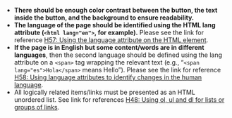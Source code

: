 - **There should be enough color contrast between the button, the text inside the button, and the background to ensure readability.**
- **The language of the page should be identified using the HTML lang attribute (`<html lang="en">`, for example).** Please see the link for reference [H57: Using the language attribute on the HTML element](https://www.w3.org/WAI/WCAG21/Techniques/html/H57).
- **If the page is in English but some content/words are in different languages**, then the second language should be defined using the lang attribute on a `<span>` tag wrapping the relevant text (e.g., “`<span lang="es">Hola</span>` means Hello”). Please see the link for reference [H58: Using language attributes to identify changes in the human language](https://www.w3.org/WAI/WCAG21/Techniques/html/H58).
- All logically related items/links must be presented as an HTML unordered list. See link for references [H48: Using ol, ul and dl for lists or groups of links](https://www.w3.org/WAI/WCAG21/Techniques/html/H48).